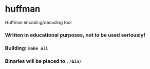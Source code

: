 # huffman
Huffman encoding/decoding tool
### Written in educational purposes, not to be used seriously!

### Building: `make all`
### Binaries will be placed to `./bin/`
